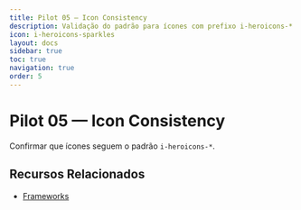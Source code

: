 ```yaml
---
title: Pilot 05 — Icon Consistency
description: Validação do padrão para ícones com prefixo i-heroicons-*
icon: i-heroicons-sparkles
layout: docs
sidebar: true
toc: true
navigation: true
order: 5
---
```


# Pilot 05 — Icon Consistency

Confirmar que ícones seguem o padrão `i-heroicons-*`.

## Recursos Relacionados
- [Frameworks](../../frameworks/index.md)
